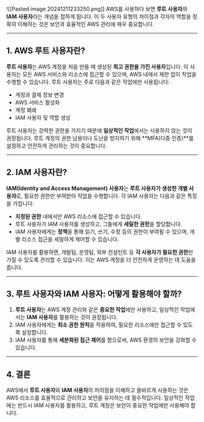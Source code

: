 
![[Pasted image 20241211233250.png]]
AWS를 사용하다 보면 **루트 사용자**와 **IAM 사용자**라는 개념을 접하게 됩니다. 이 두 사용자 유형의 차이점과 각자의 역할을 정확히 이해하는 것은 보안과 효율적인 AWS 관리에 매우 중요합니다.

---

## 1. AWS 루트 사용자란?

**루트 사용자**는 AWS 계정을 처음 만들 때 생성된 **최고 권한을 가진 사용자**입니다. 이 사용자는 모든 AWS 서비스와 리소스에 접근할 수 있으며, AWS 내에서 제한 없이 작업을 수행할 수 있습니다. 루트 사용자는 주로 다음과 같은 작업에만 사용됩니다:

- 계정과 결제 정보 변경
- AWS 서비스 활성화
- 계정 폐쇄
- IAM 사용자 및 역할 생성

루트 사용자는 강력한 권한을 가지기 때문에 **일상적인 작업**에서는 사용하지 않는 것이 권장됩니다. 루트 계정의 권한 남용이나 도난을 방지하기 위해 **MFA(다중 인증)**를 설정하고 안전하게 관리하는 것이 중요합니다.

---

## 2. IAM 사용자란?

**IAM(Identity and Access Management) 사용자**는 **루트 사용자가 생성한 개별 사용자**로, 필요한 권한만 부여받아 작업을 수행합니다. 각 IAM 사용자는 다음과 같은 특징을 가집니다:

- **지정된 권한** 내에서만 AWS 리소스에 접근할 수 있습니다.
- 루트 사용자가 IAM 사용자를 생성하고, 그들에게 **세밀한 권한**을 할당합니다.
- IAM 사용자에게는 **정책**을 통해 읽기, 쓰기, 수정 등의 권한이 부여될 수 있으며, 개별 리소스 접근을 세밀하게 제어할 수 있습니다.

IAM 사용자를 활용하면, 개발팀, 운영팀, 외부 컨설턴트 등 **각 사용자가 필요한 권한**만 가질 수 있도록 관리할 수 있습니다. 이는 AWS 계정을 더 안전하게 운영하는 데 도움을 줍니다.

---

## 3. 루트 사용자와 IAM 사용자: 어떻게 활용해야 할까?

1. **루트 사용자**는 AWS 계정 관리와 같은 **중요한 작업**에만 사용하고, 일상적인 작업에서는 **IAM 사용자**를 활용하는 것이 권장됩니다.
2. IAM 사용자에게는 **최소 권한 원칙**을 적용하여, 필요한 리소스에만 접근할 수 있도록 설정합니다.
3. IAM 사용자를 통해 **세분화된 접근 제어**를 함으로써, AWS 환경의 보안을 강화할 수 있습니다.

---

## 4. 결론

AWS에서 **루트 사용자**와 **IAM 사용자**의 차이점을 이해하고 올바르게 사용하는 것은 AWS 리소스를 효율적으로 관리하고 보안을 유지하는 데 필수적입니다. 일상적인 작업에는 반드시 IAM 사용자를 활용하고, 루트 계정은 보안이 중요한 작업에만 사용해야 합니다.